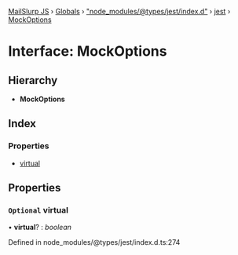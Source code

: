 [MailSlurp JS](../README.md) › [Globals](../globals.md) › ["node_modules/@types/jest/index.d"](../modules/_node_modules__types_jest_index_d_.md) › [jest](../modules/_node_modules__types_jest_index_d_.jest.md) › [MockOptions](_node_modules__types_jest_index_d_.jest.mockoptions.md)

# Interface: MockOptions

## Hierarchy

* **MockOptions**

## Index

### Properties

* [virtual](_node_modules__types_jest_index_d_.jest.mockoptions.md#optional-virtual)

## Properties

### `Optional` virtual

• **virtual**? : *boolean*

Defined in node_modules/@types/jest/index.d.ts:274
